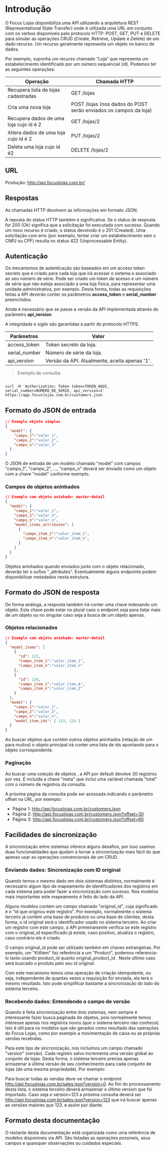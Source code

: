 # Introdução

O Focus Lojas disponibiliza uma API utilizando a arquitetura REST (Representational State Transfer) onde é utilizada uma URL em conjunto com os verbos disponíveis pelo protocolo HTTP: POST, GET, PUT e DELETE para simular as operações CRUD (*C*reate, *R*etrieve, *U*pdate e *D*elete) de um dado recurso. Um recurso geralmente representa um objeto no banco de dados.

Por exemplo, suponha um recurso chamado “Loja” que representa um estabelecimento identificado por um número sequencial (id). Podemos ter as seguintes operações:

Operação | Chamada HTTP
---|---
Recupera lista de lojas cadastradas | GET /lojas
Cria uma nova loja | POST /lojas (nos dados do POST serão enviados os campos da loja)
Recupera dados de uma loja cujo id é 2 | GET /lojas/2
Altera dados de uma loja cujo id é 2 | PUT /lojas/2
Deleta uma loja cujo id é2 | DELETE /lojas/2

## URL

Produção: http://api.focuslojas.com.br/

## Respostas

As chamadas HTTP devolvem as informações em formato JSON.

A reposta do status HTTP também é significativa. Se o status de resposta for 200 (Ok) significa que a solicitação foi executada com sucesso. Quando um novo recurso é criado, o status devolvido é o 201 (Created). Uma solicitação com erro (por exemplo, tentar criar um estabelecimento sem o CNPJ ou CPF) resulta no status 422 (Unprocessable Entity).

## Autenticação

Os mecanismos de autenticação são baseados em um access token secreto que é criado para cada loja que irá acessar o sistema e associado ao seu número de série. Pode ser criado um token de acesso e um número de série que não esteja associado a uma loja física, para representar uma unidade administrativa, por exemplo. Desta forma, todas as requisições feitas a API deverão conter os parâmetros **access_token** e **serial_number** preenchidos.

Ainda é necessário que se passe a versão da API implementada através do parâmetro **api_version**.

A integridade e sigilo são garantidas a partir do protocolo HTTPS.

Parâmetros | Valor
--|--
access_token | Token secreto da loja.
serial_number | Número de série da loja.
api_version | Versão da API. Atualmente, aceita apenas '1'.


> Exemplo de consulta:

```shell

curl -H 'Authorization: Token token=TOKEN_AQUI, serial_number=NUMERO_DE_SERIE, api_version=1' https://app.focuslojas.com.br/customers.json

```

## Formato do JSON de entrada

```json
// Exemplo objeto simples
{
  "model": {
    "campo_1":"valor_1",
    "campo_2":"valor_2",
    "campo_n":"valor_3"
  }
}
```

O JSON de entrada de um modelo chamado "model" com campos "campo_1", "campo_2", ..., "campo_n" deverá ser enviado como um objeto com a chave "model" conforme exemplo.


### Campos de objetos aninhados

```json
// Exemplo com objeto aninhado: master-detail
{
  "model": {
    "campo_1":"valor_1",
    "campo_2":"valor_2",
    "campo_n":"valor_n",
    "model_items_attributes": [
      {
      	"campo_item_1":"valor_item_1",
      	"campo_item_n":"valor_item_n",
      }
    ]
  }
}
```
Objetos aninhados quando enviados junto com o objeto relacionado, deverão ter o sufixo "_attributes". Eventualmente alguns endpoints podem disponibilizar metadados nesta estrutura.


## Formato do JSON de resposta

De forma análoga, a resposta também irá conter uma chave indexando um objeto. Esta chave pode estar no plural caso o endpoint seja para listar mais de um objeto ou no singular caso seja a busca de um objeto apenas.

### Objetos relacionados

```json
// Exemplo com objeto aninhado: master-detail
{
  "model_items": [
    {
      "id": 123,
      "campo_item_1":"valor_item_1",
      "campo_item_n":"valor_item_n"
    },
    {
      "id": 124,
      "campo_item_1":"valor_item_A",
      "campo_item_n":"valor_item_Z"
    }
  ],
  "model": {
    "campo_1":"valor_1",
    "campo_2":"valor_2",
    "campo_n":"valor_n",
    "model_item_ids": [ 123, 124 ]
  }
}
```

Ao buscar objetos que contém outros objetos aninhados (relação de um para muitos) o objeto principal irá conter uma lista de ids apontando para o objeto correspondente.

### Paginação

Ao buscar uma coleção de objetos , a API por default devolve 30 registros por vez. É incluída a chave "meta" que inclui uma variável chamada "total" com o número de registros da consulta.

A próxima página da consulta pode ser acessada indicando o parâmetro offset na URL, por exemplo:

* Página 1: http://api.focuslojas.com.br/customers.json
* Página 2: http://api.focuslojas.com.br/customers.json?offset=30
* Página 3: http://api.focuslojas.com.br/customers.json?offset=60

## Facilidades de sincronização

A sincronização entre sistemas oferece alguns desafios, por isso usamos duas funcionalidades que ajudam a tornar a sincronização mais fácil do que apenas usar as operações convencionais de um CRUD.

### Enviando dados: Sincronização com ID original

Quando temos o mesmo dado em dois sistemas distintos, normalmente é necessário algum tipo de mapeamento de identificadores dos registros em cada sistema para poder fazer a sincronização com sucesso. Nos modelos mais importantes este mapeamento é feito do lado da API.

Alguns modelos contém um campo chamado "original_id", cuja significado é o "id que originou este registro". Por exemplo, normalmente o sistema terceiro já contém uma base de produtos ou uma base de clientes, desta forma, o id original será o identificador usado no sistema terceiro. Ao criar um registro com este campo, a API primeiramente verifica se este registro com o original_id especificado já existe, caso positivo, atualiza o registro, caso contrário ele é criado.

O campo original_id pode ser utilizado também em chaves estrangeiras. Por exemplo, um "KitItem" faz referência a um "Product", podemos referencia-lo tanto usando product_id quanto original_product_id . Neste último caso será buscado o produto pelo seu id original.

Com este mecanismo temos uma operação de criação idempotente, ou seja, independente de quantas vezes a requisição for enviada, ela terá o mesmo resultado. Isto pode simplificar bastante a sincronização do lado do sistema terceiro.

### Recebendo dados: Entendendo o campo de versão

Quando é feita sincronização entre dois sistemas, nem sempre é interessante fazer busca paginada de objetos, pois normalmente temos interesse apenas nos registros novos (que o sistema terceiro não conhece). Isto é útil para os modelos que são gerados como resultado das operações do Focus Lojas, como por exemplo a movimentação de caixa ou as próprias vendas recebidas.

Para este tipo de sincronização, nós incluímos um campo chamado "version" (versão). Cada registro salvo incrementa uma versão global ao conjunto de lojas. Desta forma, o sistema terceiro precisa apenas armazenar a última versão de seu conhecimento para cada conjunto de lojas (de uma mesma propriedade). Por exemplo:

Para buscar todas as vendas deve-se chamar o endpoint http://api.focuslojas.com.br/sales.json?version=0. Ao fim do processamento desta lista, o sistema terceiro deverá armazenar o último version que foi importado. Caso seja o version=123 a próxima consulta deverá ser http://api.focuslojas.com.br/sales.json?version=123 que irá buscar apenas as versões maiores que 123, e assim por diante.

## Formato desta documentação

O restante desta documentação está organizada como uma referência de modelos disponíveis via API. São listadas as operações possíveis, seus campos e quaisquer observações ou cuidados especiais.
